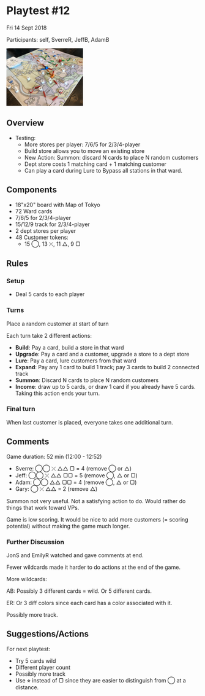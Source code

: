 # Playtest #12

Fri 14 Sept 2018

Participants: self, SverreR, JeffB, AdamB

<img src="images/pt12-0700.jpg" height="150px"/>

## Overview

* Testing:
	* More stores per player: 7/6/5 for 2/3/4-player
	* Build store allows you to move an existing store
	* New Action: Summon: discard N cards to place N random customers
	* Dept store costs 1 matching card + 1 matching customer
	* Can play a card during Lure to Bypass all stations in that ward.

## Components

* 18"x20" board with Map of Tokyo
* 72 Ward cards
* 7/6/5 for 2/3/4-player
* 15/12/9 track for 2/3/4-player
* 2 dept stores per player
* 48 Customer tokens:
	* 15 ◯, 13 ⤫, 11 △, 9 ▢

## Rules

### Setup

* Deal 5 cards to each player

### Turns

Place a random customer at start of turn

Each turn take 2 different actions:

* **Build**: Pay a card, build a store in that ward
* **Upgrade**: Pay a card and a customer, upgrade a store to a dept store
* **Lure**: Pay a card, lure customers from that ward
* **Expand**: Pay any 1 card to build 1 track; pay 3 cards to build 2 connected track
* **Summon**: Discard N cards to place N random customers
* **Income**: draw up to 5 cards, or draw 1 card if you already have 5 cards. Taking this action ends your turn.

### Final turn

When last customer is placed, everyone takes one additional turn.

## Comments

Game duration: 52 min (12:00 - 12:52)

* Sverre: ◯◯ ⤫ △△ ▢ = 4 (remove ◯ or △)
* Jeff: ◯◯ ⤫ △△ ▢▢ = 5 (remove ◯, △ or ▢)
* Adam: ◯◯ △△ ▢▢ = 4 (remove ◯, △ or ▢)
* Gary: ◯ ⤫ △△ = 2 (remove △)

Summon not very useful. Not a satisfying action to do. Would rather do things that work toward VPs.

Game is low scoring. It would be nice to add more customers (= scoring potential) without making the game much longer.

### Further Discussion

JonS and EmilyR watched and gave comments at end.

Fewer wildcards made it harder to do actions at the end of the game.

More wildcards:

AB: Possibly 3 different cards = wild. Or 5 different cards.

ER: Or 3 diff colors since each card has a color associated with it.

Possibly more track.

## Suggestions/Actions

For next playtest:

* Try 5 cards wild
* Different player count
* Possibly more track
* Use ⭐︎ instead of ▢ since they are easier to distinguish from ◯ at a distance.

